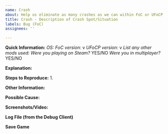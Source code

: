 ```yaml
---
name: Crash
about: Help us eliminate as many crashes as we can within FoC or UFoCP.
title: Crash - Description of Crash Spot/Situation
labels: Bug (FoC)
assignees: ''

---
```


**Quick Information:**
_OS:_ 
_FoC version:_ v
_UFoCP version:_ v
_List any other mods used:_ 
_Were you playing on Steam?_ YES/NO
_Were you in multiplayer?_ YES/NO

**Explanation:**


**Steps to Reproduce:**
1. 

**Other Information:**


**Possible Cause:**


**Screenshots/Video:**


**Log File (from the Debug Client)**


**Save Game**
